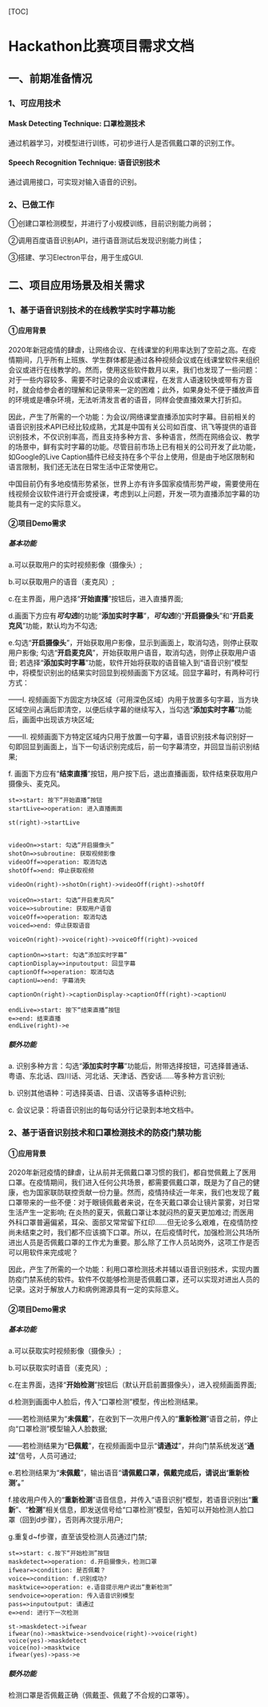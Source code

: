 [TOC]

# Hackathon比赛项目需求文档

## 一、前期准备情况

### 1、可应用技术

#### Mask Detecting Technique: 口罩检测技术

通过机器学习，对模型进行训练，可初步进行人是否佩戴口罩的识别工作。

#### Speech Recognition Technique: 语音识别技术

通过调用接口，可实现对输入语音的识别。

### 2、已做工作

①创建口罩检测模型，并进行了小规模训练，目前识别能力尚弱；

②调用百度语音识别API，进行语音测试后发现识别能力尚佳；

③搭建、学习Electron平台，用于生成GUI.

## 二、项目应用场景及相关需求

### 1、基于语音识别技术的在线教学实时字幕功能

#### ①应用背景

2020年新冠疫情的肆虐，让网络会议、在线课堂的利用率达到了空前之高。在疫情期间，几乎所有上班族、学生群体都是通过各种视频会议或在线课堂软件来组织会议或进行在线教学的。然而，使用这些软件数月以来，我们也发现了一些问题：对于一些内容较多、需要不时记录的会议或课程，在发言人语速较快或带有方音时，就会给参会者的理解和记录带来一定的困难；此外，如果身处不便于播放声音的环境或是嘈杂环境，无法听清发言者的语音，同样会使直播效果大打折扣。

因此，产生了所需的一个功能：为会议/网络课堂直播添加实时字幕。目前相关的语音识别技术API已经比较成熟，尤其是中国有关公司如百度、讯飞等提供的语音识别技术，不仅识别率高，而且支持多种方言、多种语言，然而在网络会议、教学的场景中，鲜有实时字幕的功能。尽管目前市场上已有相关的公司开发了此功能，如Google的Live Caption插件已经支持在多个平台上使用，但是由于地区限制和语言限制，我们还无法在日常生活中正常使用它。

中国目前仍有多地疫情形势紧张，世界上亦有许多国家疫情形势严峻，需要使用在线视频会议软件进行开会或授课，考虑到以上问题，开发一项为直播添加字幕的功能具有一定的实际意义。

#### ②项目Demo需求

##### 基本功能

a.可以获取用户的实时视频影像（摄像头）;

b.可以获取用户的语音（麦克风）;

c.在主界面，用户选择“**开始直播**”按钮后，进入直播界面;

d.画面下方应有***可勾选***的功能“**添加实时字幕**”，***可勾选***的“**开启摄像头**”和“**开启麦克风**”功能，默认均为不勾选;

e.勾选“**开启摄像头**”，开始获取用户影像，显示到画面上，取消勾选，则停止获取用户影像; 勾选“**开启麦克风**”，开始获取用户语音，取消勾选，则停止获取用户语音; 若选择“**添加实时字幕**”功能，软件开始将获取的语音输入到“语音识别”模型中，将模型识别出的结果实时回显到视频画面下方区域。回显字幕时，有两种可行方式：

——I. 视频画面下方固定方块区域（可用深色区域）内用于放置多句字幕，当方块区域空间占满后即清空，以便后续字幕的继续写入，当勾选“**添加实时字幕**”功能后，画面中出现该方块区域; 

——II. 视频画面下方特定区域内只用于放置一句字幕，语音识别技术每识别好一句即回显到画面上，当下一句话识别完成后，前一句字幕清空，并回显当前识别结果; 

f. 画面下方应有“**结束直播**”按钮，用户按下后，退出直播画面，软件结束获取用户摄像头、麦克风。

```flow
st=>start: 按下“开始直播”按钮
startLive=>operation: 进入直播画面

st(right)->startLive


```

```flow
videoOn=>start: 勾选“开启摄像头”
shotOn=>subroutine: 获取视频影像
videoOff=>operation: 取消勾选
shotOff=>end: 停止获取视频

videoOn(right)->shotOn(right)->videoOff(right)->shotOff
```

```flow
voiceOn=>start: 勾选“开启麦克风”
voice=>subroutine: 获取用户语音
voiceOff=>operation: 取消勾选
voiced=>end: 停止获取语音

voiceOn(right)->voice(right)->voiceOff(right)->voiced
```

```flow
captionOn=>start: 勾选“添加实时字幕”
captionDisplay=>inputoutput: 回显字幕
captionOff=>operation: 取消勾选
captionU=>end: 字幕消失

captionOn(right)->captionDisplay->captionOff(right)->captionU
```

```flow
endLive=>start: 按下“结束直播”按钮
e=>end: 结束直播
endLive(right)->e
```



##### 额外功能

a. 识别多种方言：勾选“**添加实时字幕**”功能后，附带选择按钮，可选择普通话、粤语、东北话、四川话、河北话、天津话、西安话……等多种方言识别;

b. 识别其他语种：可选择英语、日语、汉语等多语种识别;

c. 会议记录：将语音识别出的每句话分行记录到本地文档中。

### 2、基于语音识别技术和口罩检测技术的防疫门禁功能

#### ①应用背景

2020年新冠疫情的肆虐，让从前并无佩戴口罩习惯的我们，都自觉佩戴上了医用口罩。在疫情期间，我们进入任何公共场景，都需要佩戴口罩，既是为了自己的健康，也为国家联防联控贡献一份力量。然而，疫情持续近一年来，我们也发现了戴口罩带来的一些不便：对于眼镜佩戴者来说，在冬天戴口罩会让镜片蒙雾，对日常生活产生一定影响; 在炎热的夏天，佩戴口罩让本就闷热的夏天更加难过; 而医用外科口罩普遍偏紧，耳朵、面部又常常留下红印……但无论多么艰难，在疫情防控尚未结束之时，我们都不应该摘下口罩。所以，在后疫情时代，加强检测公共场所进出人员是否佩戴口罩的工作尤为重要。那么除了工作人员站岗外，这项工作是否可以用软件来完成呢？

因此，产生了所需的一个功能：利用口罩检测技术并辅以语音识别技术，实现内置防疫门禁系统的软件。软件不仅能够检测是否佩戴口罩，还可以实现对进出人员的记录。这对于解放人力和病例溯源具有一定的实际意义。

#### ②项目Demo需求

##### 基本功能

a.可以获取实时视频影像（摄像头）;

b.可以获取实时语音（麦克风）;

c.在主界面，选择“**开始检测**”按钮后（默认开启前置摄像头），进入视频画面界面;

d.检测到画面中人脸后，传入“口罩检测”模型，传出检测结果。

——若检测结果为“**未佩戴**”，在收到下一次用户传入的“**重新检测**”语音之前，停止向“口罩检测”模型输入人脸数据; 

——若检测结果为“**已佩戴**”，在视频画面中显示“**请通过**”，并向门禁系统发送“**通过**”信号，人员可通过;

e.若检测结果为“**未佩戴**”，输出语音“**请佩戴口罩，佩戴完成后，请说出‘重新检测’。**”

f.接收用户传入的“**重新检测**”语音信息，并传入“语音识别”模型，若语音识别出“**重新**”、“**检测**”相关信息，即发送信号给“口罩检测”模型，告知可以开始检测人脸口罩（回到d步骤），否则再次提示用户;

g.重复d~f步骤，直至该受检测人员通过门禁;

```flow
st=>start: c.按下“开始检测”按钮
maskdetect=>operation: d.开启摄像头，检测口罩
ifwear=>condition: 是否佩戴？
voice=>condition: f.识别成功?
masktwice=>operation: e.语音提示用户说出“重新检测”
sendvoice=>operation: 传入语音识别模型
pass=>inputoutput: 请通过
e=>end: 进行下一次检测

st->maskdetect->ifwear
ifwear(no)->masktwice->sendvoice(right)->voice(right)
voice(yes)->maskdetect
voice(no)->masktwice
ifwear(yes)->pass->e

```

##### 额外功能

检测口罩是否佩戴正确（佩戴歪、佩戴了不合规的口罩等）。